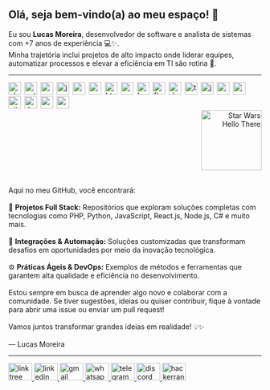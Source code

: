 <h2 align="left">Olá, seja bem-vindo(a) ao meu espaço! 👋</h2>

<p align="left">
  Eu sou <strong>Lucas Moreira</strong>, desenvolvedor de software e analista de sistemas com +7 anos de experiência 💻✨.<br />
  Minha trajetória inclui projetos de alto impacto onde liderar equipes, automatizar processos e elevar a eficiência em TI são rotina 🚀.
</p>

<hr />

<!-- ÍCONES FLOTANDO À ESQUERDA -->
<p align="left" style="float: left; margin: 0; padding: 0;">
  <img src="https://cdn.jsdelivr.net/gh/devicons/devicon/icons/php/php-original.svg" alt="php" height="25" style="margin-right:3px;" />
  <img src="https://cdn.jsdelivr.net/gh/devicons/devicon/icons/python/python-original.svg" alt="python" height="25" style="margin-right:3px;" />
  <img src="https://cdn.jsdelivr.net/gh/devicons/devicon/icons/csharp/csharp-original.svg" alt="csharp" height="25" style="margin-right:3px;" />
  <img src="https://cdn.jsdelivr.net/gh/devicons/devicon/icons/javascript/javascript-original.svg" alt="javascript" height="25" style="margin-right:3px;" />
  <img src="https://cdn.jsdelivr.net/gh/devicons/devicon/icons/react/react-original.svg" alt="react" height="25" style="margin-right:3px;" />
  <img src="https://cdn.jsdelivr.net/gh/devicons/devicon/icons/nodejs/nodejs-original.svg" alt="nodejs" height="25" style="margin-right:3px;" />
  <img src="https://cdn.jsdelivr.net/gh/devicons/devicon/icons/html5/html5-original.svg" alt="html5" height="25" style="margin-right:3px;" />
  <img src="https://cdn.jsdelivr.net/gh/devicons/devicon/icons/css3/css3-original.svg" alt="css3" height="25" style="margin-right:3px;" />
  <img src="https://cdn.jsdelivr.net/gh/devicons/devicon/icons/bootstrap/bootstrap-original.svg" alt="bootstrap" height="25" style="margin-right:3px;" />
  <img src="https://cdn.jsdelivr.net/gh/devicons/devicon/icons/flask/flask-original.svg" alt="flask" height="25" style="margin-right:3px;" />
  <img src="https://cdn.jsdelivr.net/gh/devicons/devicon/icons/dotnetcore/dotnetcore-original.svg" alt="dotnetcore" height="25" style="margin-right:3px;" />
  <img src="https://cdn.jsdelivr.net/gh/devicons/devicon/icons/typescript/typescript-original.svg" alt="typescript" height="25" style="margin-right:3px;" />
  <img src="https://cdn.jsdelivr.net/gh/devicons/devicon/icons/java/java-original.svg" alt="java" height="25" style="margin-right:3px;" />
  <img src="https://cdn.jsdelivr.net/gh/devicons/devicon/icons/mysql/mysql-original.svg" alt="mysql" height="25" style="margin-right:3px;" />
  <img src="https://cdn.jsdelivr.net/gh/devicons/devicon/icons/postgresql/postgresql-original.svg" alt="postgresql" height="25" style="margin-right:3px;" />
  <img src="https://cdn.jsdelivr.net/gh/devicons/devicon/icons/git/git-original.svg" alt="git" height="25" style="margin-right:3px;" />
  <img src="https://cdn.jsdelivr.net/gh/devicons/devicon/icons/docker/docker-original.svg" alt="docker" height="25" style="margin-right:3px;" />
  <img src="https://cdn.jsdelivr.net/gh/devicons/devicon/icons/amazonwebservices/amazonwebservices-line-wordmark.svg" alt="aws" height="25" style="margin-right:3px;" />
  <img src="https://cdn.jsdelivr.net/gh/devicons/devicon/icons/azure/azure-original.svg" alt="azure" height="25" style="margin-right:3px;" />
</p>

<!-- GIF FLOTANDO À DIREITA -->
<p align="right" style="float: right; margin-top: -50px; margin: 0; padding: 0;">
  <img 
    src="https://media1.tenor.com/m/0Akz_GWDQyQAAAAC/star-wars-hello-there.gif"
    alt="Star Wars Hello There"
    height="120"
  />
</p>

<!-- LIMPAR FLOAT PARA CONTEÚDO SEGUINTE NÃO ENROLAR EM VOLTA -->
<div style="clear: both;"></div>

<br />

<p align="left">
  Aqui no meu GitHub, você encontrará:<br /><br />
  🚀 <strong>Projetos Full Stack:</strong> Repositórios que exploram soluções completas com tecnologias como PHP, Python, JavaScript, React.js, Node.js, C# e muito mais.<br /><br />
  🔌 <strong>Integrações & Automação:</strong> Soluções customizadas que transformam desafios em oportunidades por meio da inovação tecnológica.<br /><br />
  ⚙️ <strong>Práticas Ágeis & DevOps:</strong> Exemplos de métodos e ferramentas que garantem alta qualidade e eficiência no desenvolvimento.<br /><br />
  Estou sempre em busca de aprender algo novo e colaborar com a comunidade. Se tiver sugestões, ideias ou quiser contribuir, fique à vontade para abrir uma issue ou enviar um pull request!<br /><br />
  Vamos juntos transformar grandes ideias em realidade! 💡✨<br /><br />
  — Lucas Moreira
</p>

<hr />

<!-- LINKS DE CONTATO -->
<div align="left">
  <a href="https://linktr.ee/seudomain">
    <img src="https://raw.githubusercontent.com/maurodesouza/profile-readme-generator/master/src/assets/icons/social/linktree/default.svg" width="47" height="35" alt="linktree logo" />
  </a>
  <a href="https://www.linkedin.com/in/lucasabmoreira/">
    <img src="https://raw.githubusercontent.com/maurodesouza/profile-readme-generator/master/src/assets/icons/social/linkedin/default.svg" width="47" height="35" alt="linkedin logo" />
  </a>
  <a href="mailto:lucasabmoreira@gmail.com">
    <img src="https://raw.githubusercontent.com/maurodesouza/profile-readme-generator/master/src/assets/icons/social/gmail/default.svg" width="47" height="35" alt="gmail logo" />
  </a>
  <a href="https://wa.me/5521996582217">
    <img src="https://raw.githubusercontent.com/maurodesouza/profile-readme-generator/master/src/assets/icons/social/whatsapp/default.svg" width="47" height="35" alt="whatsapp logo" />
  </a>
  <a href="https://t.me/yourtelegramusername">
    <img src="https://raw.githubusercontent.com/maurodesouza/profile-readme-generator/master/src/assets/icons/social/telegram/default.svg" width="47" height="35" alt="telegram logo" />
  </a>
  <a href="https://discordapp.com/users/yourdiscordid">
    <img src="https://raw.githubusercontent.com/maurodesouza/profile-readme-generator/master/src/assets/icons/social/discord/default.svg" width="47" height="35" alt="discord logo" />
  </a>
  <a href="https://www.hackerrank.com/yourusername">
    <img src="https://raw.githubusercontent.com/maurodesouza/profile-readme-generator/master/src/assets/icons/social/hackerrank/default.svg" width="47" height="35" alt="hackerrank logo" />
  </a>
</div>
